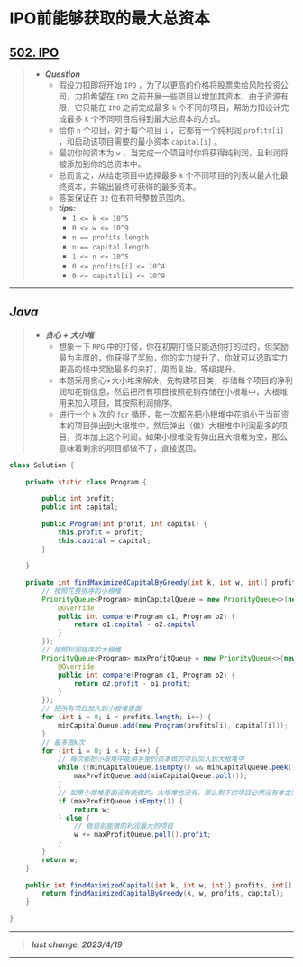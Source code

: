 # IPO前能够获取的最大总资本

## [502. IPO](https://leetcode.cn/problems/ipo/)

> - ***Question***
>   - 假设力扣即将开始 `IPO` ，为了以更高的价格将股票卖给风险投资公司，力扣希望在 `IPO` 之前开展一些项目以增加其资本，由于资源有限，它只能在 `IPO` 之前完成最多 `k` 个不同的项目，帮助力扣设计完成最多 `k` 个不同项目后得到最大总资本的方式。
>   - 给你 `n` 个项目，对于每个项目 `i` ，它都有一个纯利润 `profits[i]` ，和启动该项目需要的最小资本 `capital[i]` 。
>   - 最初你的资本为 `w` ，当完成一个项目时你将获得纯利润，且利润将被添加到你的总资本中。
>   - 总而言之，从给定项目中选择最多 `k` 个不同项目的列表以最大化最终资本，并输出最终可获得的最多资本。
>   - 答案保证在 `32` 位有符号整数范围内。
>   - ***tips:***
>     - `1 <= k <= 10^5`
>     - `0 <= w <= 10^9`
>     - `n == profits.length`
>     - `n == capital.length`
>     - `1 <= n <= 10^5`
>     - `0 <= profits[i] <= 10^4`
>     - `0 <= capital[i] <= 10^9`

---

## *Java*

> - ***贪心 + 大小堆***
>   - 想象一下 `RPG` 中的打怪，你在初期打怪只能选你打的过的，但奖励最为丰厚的，你获得了奖励，你的实力提升了，你就可以选取实力更高的怪中奖励最多的来打，周而复始，等级提升。
>   - 本题采用贪心+大小堆来解决，先构建项目类，存储每个项目的净利润和花销信息，然后把所有项目按照花销存储在小根堆中，大根堆用来加入项目，其按照利润排序。
>   - 进行一个 `k` 次的 `for` 循环，每一次都先把小根堆中花销小于当前资本的项目弹出到大根堆中，然后弹出（做）大根堆中利润最多的项目，资本加上这个利润，如果小根堆没有弹出且大根堆为空，那么意味着剩余的项目都做不了，直接返回。

```java
class Solution {
    
    private static class Program {
        
        public int profit;
        public int capital;
        
        public Program(int profit, int capital) {
            this.profit = profit;
            this.capital = capital;
        }
        
    }
    
    private int findMaximizedCapitalByGreedy(int k, int w, int[] profits, int[] capital) {
        // 按照花费排序的小根堆
        PriorityQueue<Program> minCapitalQueue = new PriorityQueue<>(new Comparator<Program>() {
            @Override
            public int compare(Program o1, Program o2) {
                return o1.capital - o2.capital;
            }
        });
        // 按照利润排序的大根堆
        PriorityQueue<Program> maxProfitQueue = new PriorityQueue<>(new Comparator<Program>() {
            @Override
            public int compare(Program o1, Program o2) {
                return o2.profit - o1.profit;
            }
        });
        // 把所有项目加入到小根堆里面
        for (int i = 0; i < profits.length; i++) {
            minCapitalQueue.add(new Program(profits[i], capital[i]));
        }
        // 最多做k次
        for (int i = 0; i < k; i++) {
            // 每次都把小根堆中能用手里的资本做的项目加入到大根堆中
            while (!minCapitalQueue.isEmpty() && minCapitalQueue.peek().capital <= w) {
                maxProfitQueue.add(minCapitalQueue.poll());
            }
            // 如果小根堆里面没有能做的，大根堆也没有，那么剩下的项目必然没有本金完成，直接返回
            if (maxProfitQueue.isEmpty()) {
                return w;
            } else {
                // 做目前能做的利润最大的项目
                w += maxProfitQueue.poll().profit;
            }
        }
        return w;
    }
    
    public int findMaximizedCapital(int k, int w, int[] profits, int[] capital) {
        return findMaximizedCapitalByGreedy(k, w, profits, capital);
    }
    
}
```

---

> ***last change: 2023/4/19***

---
